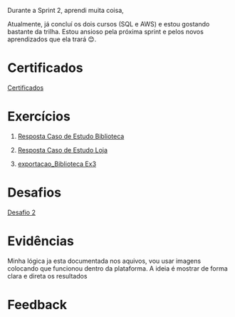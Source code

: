 
Durante a Sprint 2, aprendi muita coisa, 


Atualmente, já concluí os dois cursos (SQL e AWS) e estou gostando bastante da trilha. Estou ansioso pela próxima sprint e pelos novos aprendizados que ela trará 😊.

# Certificados

 [ Certificados](../Sprint_2/certificados/img/AWS%20Partner%20Sales%20Accreditation%20(Business)(Portuguese).png)

# Exercícios

1. [Resposta Caso de Estudo Biblioteca](../Sprint_2/exercicios/Caso_de_Estudo_Biblioteca/biblioteca/Exercicio_1_ao_7.sql)

2. [Resposta Caso de Estudo Loja](../Sprint_2/exercicios/Caso_de_Estudo_Loja/loja/Exercicio_8_ao_16.sql)

3. [exportacao_Biblioteca Ex3](../Sprint_2/exercicios/exportacao_Biblioteca/biblioteca2/query.sql)



# Desafios

[Desafio 2](../Sprint_2/Desafio/README.MD)


# Evidências

Minha lógica ja esta documentada nos aquivos, vou usar imagens colocando que funcionou dentro da plataforma. A ideia é mostrar de forma clara e direta os resultados



# Feedback



